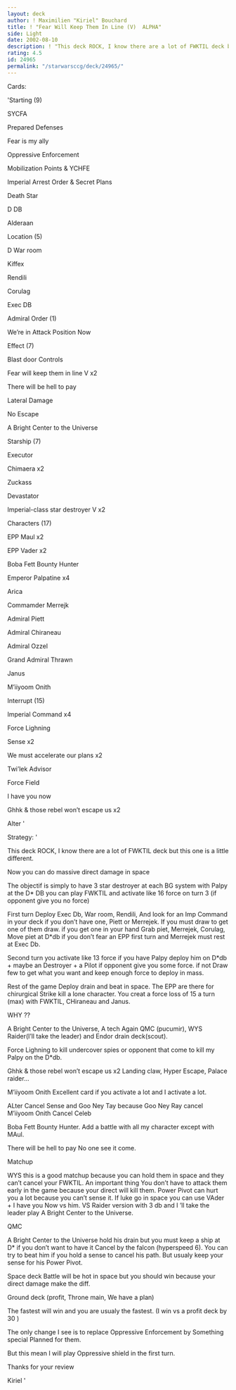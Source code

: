 ```yaml
---
layout: deck
author: ! Maximilien "Kiriel" Bouchard
title: ! "Fear Will Keep Them In Line (V)  ALPHA"
side: Light
date: 2002-08-10
description: ! "This deck ROCK, I know there are a lot of FWKTIL deck but this one is a little different. I try to make it the best it could be."
rating: 4.5
id: 24965
permalink: "/starwarsccg/deck/24965/"
---
```

Cards: 

'Starting (9)

SYCFA 

Prepared Defenses

Fear is my ally

Oppressive Enforcement

Mobilization Points & YCHFE

Imperial Arrest Order & Secret Plans

Death Star

D DB

Alderaan


Location (5)

D War room

Kiffex

Rendili

Corulag

Exec DB


Admiral Order (1)

We’re in Attack Position Now


Effect (7)

Blast door Controls

Fear will keep them in line V x2

There will be hell to pay

Lateral Damage

No Escape

A Bright Center to the Universe


Starship (7)

Executor 

Chimaera x2

Zuckass

Devastator

Imperial-class star destroyer V x2


Characters (17)

EPP Maul x2

EPP Vader x2

Boba Fett Bounty Hunter 

Emperor Palpatine x4

Arica

Commamder Merrejk

Admiral Piett

Admiral Chiraneau 

Admiral Ozzel

Grand Admiral Thrawn

Janus

M’iiyoom Onith


Interrupt (15)

Imperial Command x4

Force Lighning

Sense x2

We must accelerate our plans x2

Twi’lek Advisor

Force Field

I have you now

Ghhk & those rebel won’t escape us x2

Alter '

Strategy: '

This deck ROCK, I know there are a lot of FWKTIL deck but this one is a little different.

Now you can do massive direct damage in space 


The objectif is simply to have 3 star destroyer at each BG system with Palpy at the D* DB you can play FWKTIL and activate like 16 force on turn 3 (if opponent give you no force)


First turn Deploy Exec Db, War room, Rendili, And look for an Imp Command in your deck if you don’t have one, Piett or Merrejek. If you must draw to get one of them draw. if you get one in your hand Grab piet, Merrejek, Corulag, Move piet at D*db if you don’t fear an EPP first turn and Merrejek must rest at Exec Db.


Second turn you activate like 13 force if you have Palpy deploy him on  D*db + maybe an Destroyer + a Pilot if opponent give you some force. if not Draw few to get what you want and keep enough force to deploy in mass.


Rest of the game Deploy drain and beat in space.  The EPP are there for chirurgical Strike  kill a lone character. You creat a force loss of 15 a turn (max) with FWKTIL, CHiraneau and Janus.


WHY ??

A Bright Center to the Universe, A tech Again QMC (pucumir), WYS Raider(I’ll take the leader) and Endor drain deck(scout).  


Force Lighning  to kill undercover spies or opponent that come to kill my Palpy on the D*db.


Ghhk & those rebel won’t escape us x2  Landing claw, Hyper Escape, Palace raider...  


M’iiyoom Onith Excellent card if you activate a lot and I activate a lot.


ALter  Cancel Sense and Goo Ney Tay because Goo Ney Ray cancel M’iiyoom Onith  Cancel Celeb 


Boba Fett Bounty Hunter. Add a battle with all my character except with MAul.


There will be hell to pay No one see it come.


Matchup 

WYS this is a good matchup because you can hold them in space and they can’t cancel your FWKTIL. An important thing  You don’t have to attack them early in the game because your direct will kill them.  Power Pivot can hurt you a lot because you can’t sense it. If luke go in space you can use VAder + I have you Now vs him. VS Raider version with 3 db and I ’ll take the leader play  A Bright Center to the Universe.


QMC

A Bright Center to the Universe hold his drain but you must keep a ship at D* if you don’t want to have it Cancel by the falcon (hyperspeed 6). You can try to beat him if you hold a sense to cancel his path. But usualy keep your sense for his Power Pivot.


Space deck  Battle will be hot in space but you should win because your direct damage make the diff.


Ground deck (profit, Throne main, We have a plan)

The fastest will win and you are usualy the fastest. (I win vs a profit deck by 30 ) 


The only change I see is to replace Oppressive Enforcement by Something special Planned for them. 

But this mean I will play Oppressive shield in the first turn.


Thanks for your review

Kiriel  '
